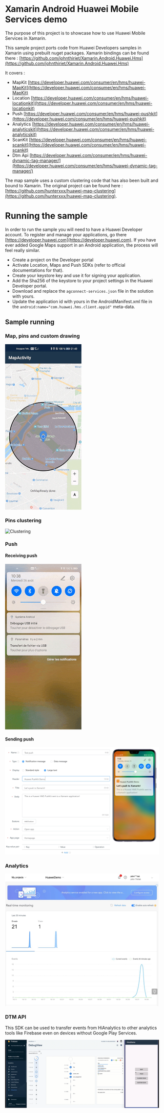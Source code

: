 # Xamarin Android Huawei Mobile Services demo

The purpose of this project is to showcase how to use Huawei Mobile Services in Xamarin.

This sample project ports code from Huawei Developers samples in Xamarin using prebuilt nuget packages.
Xamarin bindings can be found there : [https://github.com/johnthiriet/Xamarin.Android.Huawei.Hms](https://github.com/johnthiriet/Xamarin.Android.Huawei.Hms)

It covers :
- MapKit [https://developer.huawei.com/consumer/en/hms/huawei-MapKit](https://developer.huawei.com/consumer/en/hms/huawei-MapKit)
- Location [https://developer.huawei.com/consumer/en/hms/huawei-locationkit](https://developer.huawei.com/consumer/en/hms/huawei-locationkit)
- Push [https://developer.huawei.com/consumer/en/hms/huawei-pushkit](https://developer.huawei.com/consumer/en/hms/huawei-pushkit)
- Analytics [https://developer.huawei.com/consumer/en/hms/huawei-analyticskit](https://developer.huawei.com/consumer/en/hms/huawei-analyticskit)
- ScanKit [https://developer.huawei.com/consumer/en/hms/huawei-scankit](https://developer.huawei.com/consumer/en/hms/huawei-scankit)
- Dtm Api [https://developer.huawei.com/consumer/en/hms/huawei-dynamic-tag-manager/](https://developer.huawei.com/consumer/en/hms/huawei-dynamic-tag-manager/)

The map sample uses a custom clustering code that has also been built and bound to Xamarin. The original project can be found here : [https://github.com/hunterxxx/huawei-map-clustering](https://github.com/hunterxxx/huawei-map-clustering).

# Running the sample

In order to run the sample you will need to have a Huawei Developer account. To register and manage your applications, go there [https://developer.huawei.com](https://developer.huawei.com). If you have ever added Google Maps support in an Android application, the process will feel really similar.

- Create a project on the Developer portal
- Activate Location, Maps and Push SDKs (refer to official documentations for that).
- Create your keystore key and use it for signing your application.
- Add the Sha256 of the keystore to your project settings in the Huawei Developer portal.
- Download and replace the `agconnect-services.json` file in the solution with yours.
- Update the application id with yours in the AndroidManifest.xml file in the `android:name="com.huawei.hms.client.appid"` meta-data.

## Sample running

### Map, pins and custom drawing

![Map](HmsDemo-Maps-min.gif)

### Pins clustering

![Clustering](HmsDemo-Clustering-min.gif)

### Push

#### Receiving push

![Receiving push](HmsDemo-Push-min.gif)

#### Sending push

![Sending push](HmsPush-Portal.jpg)

### Analytics

![Analytics dashboard](HiAnalytics-Dashboard.jpg)

### DTM API

This SDK can be used to transfer events from HiAnalytics to other analytics tools like Firebase even on devices without Google Play Services.

![Huawei Dtm Firebase Debug](HmsDemo-Dtm-Firebase-min.gif)

